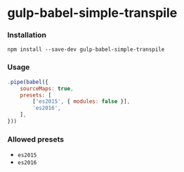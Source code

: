 # gulp-babel-simple-transpile #

### Installation
`npm install --save-dev gulp-babel-simple-transpile`

### Usage
```javascript
.pipe(babel({
    sourceMaps: true,
    presets: [
        ['es2015', { modules: false }],
        'es2016',
    ],
}))
```

### Allowed presets
* `es2015`
* `es2016`